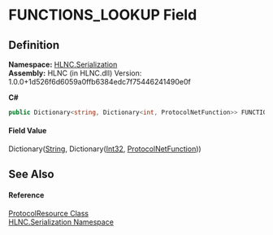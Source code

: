 # FUNCTIONS_LOOKUP Field




## Definition
**Namespace:** <a href="N_HLNC_Serialization">HLNC.Serialization</a>  
**Assembly:** HLNC (in HLNC.dll) Version: 1.0.0+1d526f6d6059a0ffb6384edc7f75446241490e0f

**C#**
``` C#
public Dictionary<string, Dictionary<int, ProtocolNetFunction>> FUNCTIONS_LOOKUP
```



#### Field Value
Dictionary(<a href="https://learn.microsoft.com/dotnet/api/system.string" target="_blank" rel="noopener noreferrer">String</a>, Dictionary(<a href="https://learn.microsoft.com/dotnet/api/system.int32" target="_blank" rel="noopener noreferrer">Int32</a>, <a href="T_HLNC_Serialization_ProtocolNetFunction">ProtocolNetFunction</a>))

## See Also


#### Reference
<a href="T_HLNC_Serialization_ProtocolResource">ProtocolResource Class</a>  
<a href="N_HLNC_Serialization">HLNC.Serialization Namespace</a>  
